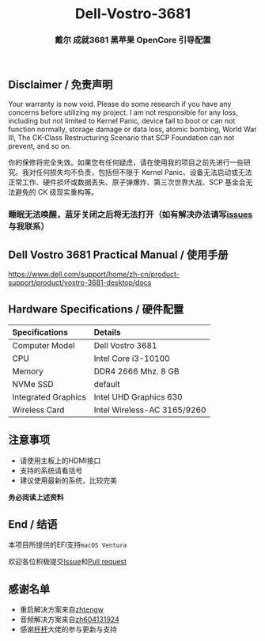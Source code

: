 <h1 align="center">Dell-Vostro-3681</h1>
<h3 align="center">戴尔 成就3681 黑苹果 OpenCore 引导配置</h3>
<br>

## Disclaimer / 免责声明

Your warranty is now void. Please do some research if you have any concerns before utilizing my project. I am not responsible for any loss, including but not limited to Kernel Panic, device fail to boot or can not function normally, storage damage or data loss, atomic bombing, World War III, The CK-Class Restructuring Scenario that SCP Foundation can not prevent, and so on.

你的保修将完全失效。如果您有任何疑虑，请在使用我的项目之前先进行一些研究。我对任何损失均不负责，包括但不限于 Kernel Panic、设备无法启动或无法正常工作、硬件损坏或数据丢失、原子弹爆炸、第三次世界大战、SCP 基金会无法避免的 CK 级现实重构等。

### 睡眠无法唤醒，蓝牙关闭之后将无法打开（如有解决办法请写[issues](https://github.com/17374363415/dell-vostro-3681-efi/issues)与我联系）

## Dell Vostro 3681 Practical Manual / 使用手册 
https://www.dell.com/support/home/zh-cn/product-support/product/vostro-3681-desktop/docs

## Hardware Specifications / 硬件配置

| Specifications | Details |
|:---|:---|
| Computer Model | Dell Vostro 3681 |
| CPU | Intel Core i3-10100 |
| Memory | DDR4 2666 Mhz. 8 GB |
| NVMe SSD | default |
| Integrated Graphics | Intel UHD Graphics 630 |
| Wireless Card | Intel Wireless-AC 3165/9260 |


## 注意事项
- 请使用主板上的HDMI接口
- 支持的系统请看括号
- 建议使用最新的系统，比较完美

**务必阅读上述资料**


## End / 结语
本项目所提供的EFI支持`macOS Ventura`

欢迎各位积极提交[Issue](https://github.com/17374363415/dell-vostro-3681-efi/issues)和[Pull request](https://github.com/Fu-Yuxuan-hub/ASUS-TUF-GAMING-B460M-PLUS-HACKINTOSH/pullshttps://github.com/17374363415/dell-vostro-3681-efi/pulls)


## 感谢名单
- 重启解决方案来自[zhtengw](https://github.com/zhtengw)
- 音频解决方案来自[zh604131924](https://github.com/zh604131924)
- 感谢[杆杆](https://github.com/Fu-Yuxuan-hub)大佬的参与更新与支持
